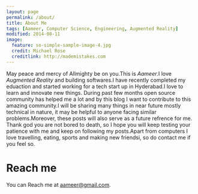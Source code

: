 ```yaml
---
layout: page
permalink: /about/
title: About Me
tags: [Aameer, Computer Science, Engineering, Augmented Reality]
modified: 2014-08-11
image:
  feature: so-simple-sample-image-4.jpg
  credit: Michael Rose
  creditlink: http://mademistakes.com
---
```


May peace and mercy of Allmighty be on you.This is _Aameer_.I love _Augmented Reality_ and building softwares.I have recently completed my eduaction and started working for a tech start up in Hyderabad.I love to learn and innovate new things. During past few months open source community has helped me a lot and by this blog I want to contribute to this amazing community.I will be sharing many things in near future mostly technical in nature, it may be helpful to anyone facing similar problems.Moreover, these posts will also serve as a future refrence for me.
Thank god  you are not bored to death, so I hope you will keep testing your patience with me and keep on following my posts.Apart from computers I love travelling, eating, sports and making new friendsi, so do contact me if you feel so.

# Reach me
You can Reach me at aameer@gmail.com.
